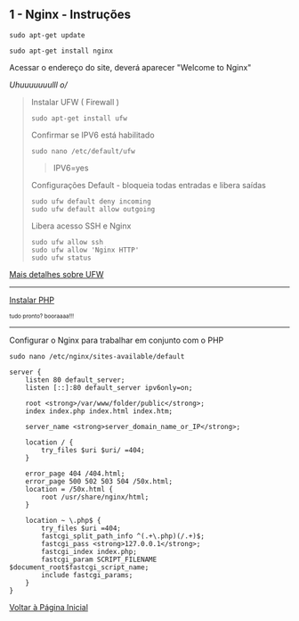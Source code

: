 ## 1 - Nginx - Instruções


```
sudo apt-get update
```



```
sudo apt-get install nginx
```

Acessar o endereço do site, deverá aparecer "Welcome to Nginx"

<em>Uhuuuuuuulll  o/</em>




> Instalar UFW  ( Firewall )
> 
> ``` 
> sudo apt-get install ufw
> ```
> 
> Confirmar se IPV6 está habilitado
> 
> ```
> sudo nano /etc/default/ufw
> ```
> > IPV6=yes
> 
> Configurações Default - bloqueia todas entradas e libera saídas
> ``` 
> sudo ufw default deny incoming
> sudo ufw default allow outgoing
> ```
> 
> Libera acesso SSH e Nginx
> ``` 
> sudo ufw allow ssh
> sudo ufw allow 'Nginx HTTP'
> sudo ufw status
> ``` 

[Mais detalhes sobre UFW](https://www.digitalocean.com/community/tutorials/how-to-setup-a-firewall-with-ufw-on-an-ubuntu-and-debian-cloud-server)

**********

[Instalar PHP](../php7-1/installation.md)

<span style="font-size:10px">tudo pronto? booraaaa!!!</span>

**********

Configurar o Nginx para trabalhar em conjunto com o PHP

```
sudo nano /etc/nginx/sites-available/default
```


```nginx
server {
    listen 80 default_server;
    listen [::]:80 default_server ipv6only=on;

    root <strong>/var/www/folder/public</strong>;
    index index.php index.html index.htm;

    server_name <strong>server_domain_name_or_IP</strong>;

    location / {
        try_files $uri $uri/ =404;
    }

    error_page 404 /404.html;
    error_page 500 502 503 504 /50x.html;
    location = /50x.html {
        root /usr/share/nginx/html;
    }

    location ~ \.php$ {
        try_files $uri =404;
        fastcgi_split_path_info ^(.+\.php)(/.+)$;
        fastcgi_pass <strong>127.0.0.1</strong>;
        fastcgi_index index.php;
        fastcgi_param SCRIPT_FILENAME $document_root$fastcgi_script_name;
        include fastcgi_params;
    }
}
```


[Voltar à Página Inicial](../../README.md)